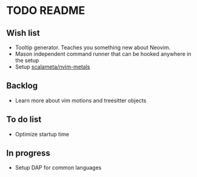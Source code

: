 # TODO README

## Wish list

- Tooltip generator. Teaches you something new about Neovim.
- Mason independent command runner that can be hooked anywhere in the setup
- Setup [scalameta/nvim-metals](https://github.com/scalameta/nvim-metals)

## Backlog

- Learn more about vim motions and treesitter objects

## To do list

- Optimize startup time

## In progress

- Setup DAP for common languages
